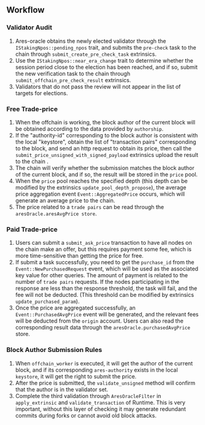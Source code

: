 ## Workflow ##

### Validator Audit
1. Ares-oracle obtains the newly elected validator through the `IStakingNpos::pending_npos` trait,
   and submits the `pre-check` task to the chain through `submit_create_pre_check_task` extrinsics.
2. Use the `IStakingNpos::near_era_change` trait to determine whether the session period close to the election has been reached, and if so, submit the new verification task to the chain through `submit_offchain_pre_check_result` extrinsics.
3. Validators that do not pass the review will not appear in the list of targets for elections.

### Free Trade-price
1. When the offchain is working, the block author of the current block will be obtained according to the data provided by `authorship`.
2. If the "authority-id" corresponding to the block author is consistent with the local "keystore",
   obtain the list of "transaction pairs" corresponding to the block, and send an http request to obtain its price,
   then call the `submit_price_unsigned_with_signed_payload`  extrinsics upload the result to the chain .
3. The chain will verify whether the submission matches the block author of the current block, and if so, the result will be stored in the `price` pool.
4. When the `price` pool reaches the specified depth (this depth can be modified by the extrinsics `update_pool_depth_propose`),
   the average price aggregation event `Event::AggregatedPrice` occurs, which will generate an average price to the chain.
5. The price related to a `trade pairs` can be read through the `aresOracle.aresAvgPrice store`.

### Paid Trade-price
1. Users can submit a `submit_ask_price` transaction to have all nodes on the chain make an offer,
   but this requires payment some fee, which is more time-sensitive than getting the price for free.
2. If submit a task successfully, you need to get the `purchase_id` from the `Event::NewPurchasedRequest` event,
   which will be used as the associated key value for other queries. The amount of payment is related to the number
   of `trade pairs` requests. If the nodes participating in the response are less than the response threshold,
   the task will fail, and the fee will not be deducted. (This threshold can be modified by extrinsics `update_purchased_param`).
3. Once the price are aggregated successfully, an `Event::PurchasedAvgPrice` event will be generated,
   and the relevant fees will be deducted from the `origin` account. Users can also read the corresponding result data through the `aresOracle.purchasedAvgPrice` store.
   
### Block Author Submission Rules
1. When `offchain_worker` is executed, it will get the author of the current block, and if its corresponding `ares-authority` exists in the local `keystore`, 
   it will get the right to submit the price.
2. After the price is submitted, the `validate_unsigned` method will confirm that the author is in the validator set.
3. Complete the third validation through `AresOracleFilter` in `apply_extrinsic` and `validate_transaction` of Runtime. 
   This is very important, without this layer of checking it may generate redundant commits during forks or cannot avoid old block attacks.
   
